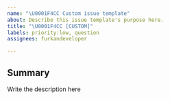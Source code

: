 ```yaml
---
name: "\U0001F4CC Custom issue template"
about: Describe this issue template's purpose here.
title: "\U0001F4CC [CUSTOM]"
labels: priority:low, question
assignees: furkandeveloper

---
```


## Summary

Write the description here
